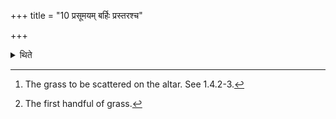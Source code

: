 +++
title = "10 प्रसूमयम् बर्हिः प्रस्तरश्च"

+++

<details><summary>थिते</summary>

10. The Barhis[^1] and the Prastara[^2] should be accompanied by flowers.  


[^1]: The grass to be scattered on the altar. See 1.4.2-3.  

[^2]: The first handful of grass.
</details>
